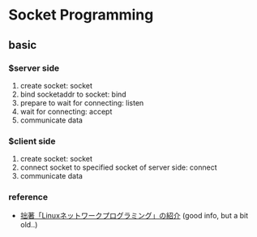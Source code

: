 # Socket Programming

## basic
### \$server side
1. create socket: socket
2. bind socketaddr to socket: bind
3. prepare to wait for connecting: listen
4. wait for connecting: accept
5. communicate data

### \$client side
1. create socket: socket
2. connect socket to specified socket of server side: connect
3. communicate data

### reference
- [拙著「Linuxネットワークプログラミング」の紹介](https://www.geekpage.jp/programming/linux-network/book/) (good info, but a bit old..)
